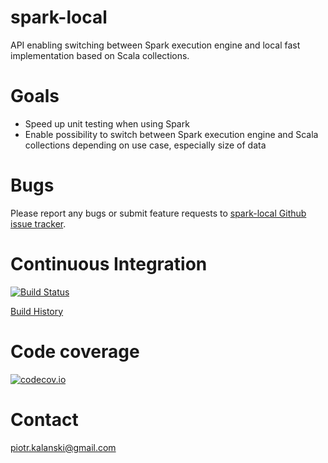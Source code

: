 # spark-local

API enabling switching between Spark execution engine and local fast implementation based on Scala collections.

# Goals

- Speed up unit testing when using Spark
- Enable possibility to switch between Spark execution engine and Scala collections depending on use case, especially size of data

# Bugs

Please report any bugs or submit feature requests to [spark-local Github issue tracker](https://github.com/piotr-kalanski/spark-local/issues).

# Continuous Integration

[![Build Status](https://api.travis-ci.org/piotr-kalanski/spark-local.png?branch=development)](https://api.travis-ci.org/piotr-kalanski/spark-local.png?branch=development)

[Build History](https://travis-ci.org/piotr-kalanski/spark-local/builds)

# Code coverage

[![codecov.io](http://codecov.io/github/piotr-kalanski/spark-local/coverage.svg?branch=development)](http://codecov.io/github/piotr-kalanski/spark-local/coverage.svg?branch=development)

# Contact

piotr.kalanski@gmail.com
